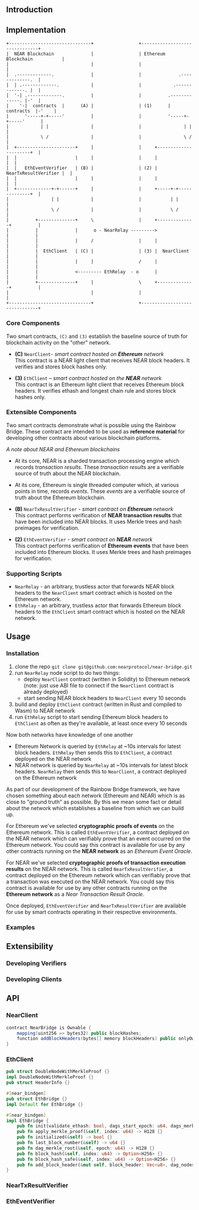 ## Introduction


## Implementation


```text
+-------------------------------+                 +-------------------------------+
|  NEAR Blockchain              |                 | Ethereum Blockchain           |
|                               |                 |                               |
|  .-------------.              |                 |              .-------------.  |
|  | .-------------.            |                 |            .-------------. |  |
|  '-| .-------------.          |                 |          .-------------. |-'  |
|    '-|  contracts  |      (A) |                 | (1)      |  contracts  |-'    |
|      '-----+-+-----'          |                 |          '-----+-+-----'      |
|            | |                |                 |                | |            |
|            \ /                |                 |                \ /            |
|  +----------------------+     |                 |     +----------------------+  |
|  |                      |     |                 |     |                      |  |
|  |   EthEventVerifier   | (B) |                 | (2) | NearTxResultVerifier |  |
|  |                      |     |                 |     |                      |  |
|  +-------------+-+------+     |                 |     +-----+-+--------------+  |
|                | |            |                 |           | |                 |
|                \ /            |                 |           \ /                 |
|          +--------------+     \                 |     +--------------+          |
|          |              |      o - NearRelay --------->              |          |
|          |              |     /                 |     |              |          |
|          |  EthClient   | (C) |                 | (3) |  NearClient  |          |
|          |              |     |                 /     |              |          |
|          |              <--------- EthRelay  - o      |              |          |
|          +--------------+     |                 \     +--------------+          |
|                               |                 |                               |
+-------------------------------+                 +-------------------------------+
```


### Core Components

Two smart contracts, `(C)` and `(3)` establish the baseline source of truth for blockchain activity on the "other" network.

- **(C)** `NearClient`- *smart contract hosted on **Ethereum** network*  \
   This contract is a NEAR light client that receives NEAR block headers.  It verifies and stores block hashes only.

- **(3)** `EthClient` – *smart contract hosted on the **NEAR** network*  \
   This contract is an Ethereum light client that receives Ethereum block headers.  It verifies ethash and longest chain rule and stores block hashes only.

### Extensible Components

Two smart contracts demonstrate what is possible using the Rainbow Bridge.  These contract are intended to be used as **reference material** for developing other contracts about various blockchain platforms.

*A note about NEAR and Ethereum blockchains*

- At its core, NEAR is a sharded transaction processing engine which records *transaction results*.  These *transaction results* are a verifiable source of truth about the NEAR blockchain.
- At its core, Ethereum is single threaded computer which, at various points in time, records *events*.  These *events* are a verifiable source of truth about the Ethereum blockchain.

- **(B)** `NearTxResultVerifier` - *smart contract on **Ethereum** network*  \
  This contract performs verification of **NEAR transaction results** that have been included into NEAR blocks. It uses Merkle trees and hash preimages for verification.

- **(2)** `EthEventVerifier` - *smart contract on **NEAR** network*  \
  This contract performs verification of **Ethereum events** that have been included into Ethereum blocks. It uses Merkle trees and hash preimages for verification.

### Supporting Scripts

- `NearRelay` - an arbitrary, trustless actor that forwards NEAR block headers to the `NearClient` smart contract which is hosted on the Ethereum network.
- `EthRelay` - an arbitrary, trustless actor that forwards Ethereum block headers to the `EthClient` smart contract which is hosted on the NEAR network.


## Usage

### Installation

1. clone the repo `git clone git@github.com:nearprotocol/near-bridge.git`
2. run `NearRelay` node script to do two things:
   - deploy `NearClient` contract (written in Solidity) to Ethereum network (note: just use ABI file to connect if the `NearClient` contract is already deployed)
   - start sending NEAR block headers to `NearClient` every 10 seconds
3. build and deploy `EthClient` contract (written in Rust and compiled to Wasm) to NEAR network
4. run `EthRelay` script to start sending Ethereum block headers to `EthClient` as often as they're available, at least once every 10 seconds

Now both networks have knowledge of one another

- Ethereum Network is queried by `EthRelay` at ~10s intervals for latest block headers.  `EthRelay` then sends this to `EthClient`, a contract deployed on the NEAR network
- NEAR network is queried by `NearRelay` at ~10s intervals for latest block headers.  `NearRelay` then sends this to `NearClient`, a contract deployed on the Ethereum network

As part of our development of the Rainbow Bridge framework, we have chosen something about each network (Ethereum and NEAR) which is as close to "ground truth" as possible. By this we mean some fact or detail about the network which establishes a baseline from which we can build up.

For Ethereum we've selected **cryptographic proofs of events** on the Ethereum network.  This is called `EthEventVerifier`, a contract deployed on the NEAR network which can verifiably prove that an event occurred on the Ethereum network.  You could say this contract is available for use by any other contracts running on the **NEAR network** as an *Ethereum Event Oracle*.

For NEAR we've selected **cryptographic proofs of transaction execution results** on the NEAR network.  This is called `NearTxResultVerifier`, a contract deployed on the Ethereum network which can verifiably prove that a transaction was executed on the NEAR network.  You could say this contract is available for use by any other contracts running on the **Ethereum network** as a *Near Transaction Result Oracle*.

Once deployed, `EthEventVerifier` and `NearTxResultVerifier` are available for use by smart contracts operating in their respective environments.

### Examples

## Extensibility

### Developing Verifiers

### Developing Clients



## API

### NearClient

```java
contract NearBridge is Ownable {
    mapping(uint256 => bytes32) public blockHashes;
    function addBlockHeaders(bytes[] memory blockHeaders) public onlyOwner {}
}
```

### EthClient

```rust
pub struct DoubleNodeWithMerkleProof {}
impl DoubleNodeWithMerkleProof {}
pub struct HeaderInfo {}

#[near_bindgen]
pub struct EthBridge {}
impl Default for EthBridge {}

#[near_bindgen]
impl EthBridge {
    pub fn init(validate_ethash: bool, dags_start_epoch: u64, dags_merkle_roots: Vec<H128>) -> Self {}
    pub fn apply_merkle_proof(&self, index: u64) -> H128 {}
    pub fn initialized(&self) -> bool {}
    pub fn last_block_number(&self) -> u64 {}
    pub fn dag_merkle_root(&self, epoch: u64) -> H128 {}
    pub fn block_hash(&self, index: u64) -> Option<H256> {}
    pub fn block_hash_safe(&self, index: u64) -> Option<H256> {}
    pub fn add_block_header(&mut self, block_header: Vec<u8>, dag_nodes: Vec<DoubleNodeWithMerkleProof>) {}
}
```

### NearTxResultVerifier

### EthEventVerifier